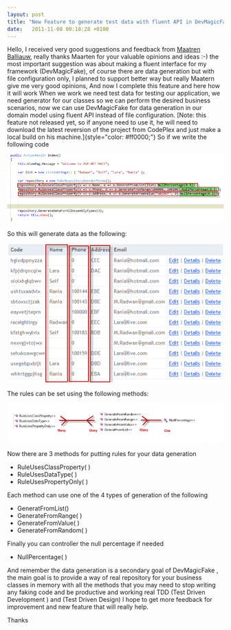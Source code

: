 ```yaml
---
layout: post
title: "New Feature to generate test data with fluent API in DevMagicFake"
date:   2011-11-08 00:18:28 +0100
---
```


Hello, I received very good suggestions and feedback from [Maatren  Balliauw](http://blog.maartenballiauw.be/ "Maartenballiaw"), really thanks Maarten for your valuable opinions and ideas  :-) the most
important suggestion was about making a fluent interface for
my framework (DevMagicFake), of course there are data generation but
with file configuration only, I planned to support better way but really
Maatern give me very good opinions,  And now I complete this feature and
here how it will work When we work we need test data for testing our
application, we need generator for our classes so we can perform the
desired business scenarios, now we can use DevMagicFake for data
generation in our domain model using fluent API instead of file
configuration. [Note: this feature not released yet, so if anyone need
to use it, he will need to download the latest reversion of
the project from CodePlex and just make a local build on his
machine.]{style="color: #ff0000;"} So if we write the following code

[![](/assets/images/2011/11/FluentCode.png)](/assets/images/2011/11/FluentCode.png)

So this will generate data as the following:

[![FluentAPIResult](/assets/images/2011/11/FluentAPIResult.png)](/assets/images/2011/11/FluentAPIResult.png)

The rules can be set using the following methods:

[![FluentAPI](/assets/images/2011/11/FluentAPI.png)](/assets/images/2011/11/FluentAPI.png)

Now there are 3 methods for putting rules for your data generation

-   RuleUsesClassProperty( )
-   RuleUsesDataType( )
-   RuleUsesPropertyOnly( )

Each method can use one of the 4 types of generation of the following

-   GeneratFromList()
-   GenerateFromRange( )
-   GenerateFromValue( )
-   GenerateFromRandom( )

Finally you can controller the null percentage if needed

-   NullPercentage( )

And remember the data generation is a secondary goal of DevMagicFake ,
the main goal is to provide a way of real repository for your business
classes in memory with all the methods that you may need to
stop writing any faking code and be productive and working real TDD
(Test Driven Development ) and (Test Driven Design) I hope to get more
feedback for improvement and new feature that will really help. 

Thanks

